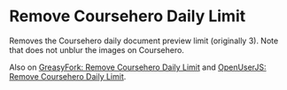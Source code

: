 # Remove Coursehero Daily Limit
 Removes the Coursehero daily document preview limit (originally 3). Note that does not unblur the images on Coursehero. 
 
 Also on [GreasyFork: Remove Coursehero Daily Limit](https://greasyfork.org/en/scripts/373078-remove-coursehero-daily-limit) and [OpenUserJS: Remove Coursehero Daily Limit](https://openuserjs.org/scripts/luigi/Remove_Coursehero_Daily_Limit).
